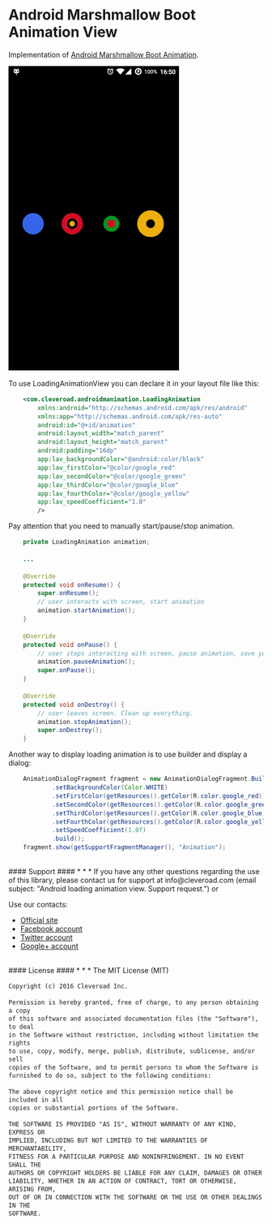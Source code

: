 # Android Marshmallow Boot Animation View #

Implementation of [Android Marshmallow Boot Animation](https://dribbble.com/shots/2487137-Daily-UI-076-Loading-Android-Marshmallow-Boot).

![Demo image](/images/animation_demo.gif)

To use LoadingAnimationView you can declare it in your layout file like this:

```XML
    <com.cleveroad.androidmanimation.LoadingAnimation
        xmlns:android="http://schemas.android.com/apk/res/android"
        xmlns:app="http://schemas.android.com/apk/res-auto"
        android:id="@+id/animation"
        android:layout_width="match_parent"
        android:layout_height="match_parent"
        android:padding="16dp"
        app:lav_backgroundColor="@android:color/black"
        app:lav_firstColor="@color/google_red"
        app:lav_secondColor="@color/google_green"
        app:lav_thirdColor="@color/google_blue"
        app:lav_fourthColor="@color/google_yellow"
        app:lav_speedCoefficient="1.0"
        />
```

Pay attention that you need to manually start/pause/stop animation.

```JAVA
    private LoadingAnimation animation;
    
    ...
    
    @Override
    protected void onResume() {
        super.onResume();
        // user interacts with screen, start animation
        animation.startAnimation();
    }

    @Override
    protected void onPause() {
        // user stops interacting with screen, pause animation, save your battery!
        animation.pauseAnimation();
        super.onPause();
    }

    @Override
    protected void onDestroy() {
        // user leaves screen. Clean up everything. 
        animation.stopAnimation();
        super.onDestroy();
    }
```

Another way to display loading animation is to use builder and display a dialog:
 
```JAVA
    AnimationDialogFragment fragment = new AnimationDialogFragment.Builder()
            .setBackgroundColor(Color.WHITE)
            .setFirstColor(getResources().getColor(R.color.google_red))
            .setSecondColor(getResources().getColor(R.color.google_green))
            .setThirdColor(getResources().getColor(R.color.google_blue))
            .setFourthColor(getResources().getColor(R.color.google_yellow))
            .setSpeedCoefficient(1.0f)
            .build();
    fragment.show(getSupportFragmentManager(), "Animation");
```

<br />
#### Support ####
* * *
If you have any other questions regarding the use of this library, please contact us for support at info@cleveroad.com (email subject: "Android loading animation view. Support request.") 
or 

Use our contacts: 

* [Official site](https://www.cleveroad.com/?utm_source=github&utm_medium=link&utm_campaign=contacts)
* [Facebook account](https://www.facebook.com/cleveroadinc)
* [Twitter account](https://twitter.com/CleveroadInc)
* [Google+ account](https://plus.google.com/+CleveroadInc/)

<br />
#### License ####
* * *
    The MIT License (MIT)
    
    Copyright (c) 2016 Cleveroad Inc.
    
    Permission is hereby granted, free of charge, to any person obtaining a copy
    of this software and associated documentation files (the "Software"), to deal
    in the Software without restriction, including without limitation the rights
    to use, copy, modify, merge, publish, distribute, sublicense, and/or sell
    copies of the Software, and to permit persons to whom the Software is
    furnished to do so, subject to the following conditions:
    
    The above copyright notice and this permission notice shall be included in all
    copies or substantial portions of the Software.
    
    THE SOFTWARE IS PROVIDED "AS IS", WITHOUT WARRANTY OF ANY KIND, EXPRESS OR
    IMPLIED, INCLUDING BUT NOT LIMITED TO THE WARRANTIES OF MERCHANTABILITY,
    FITNESS FOR A PARTICULAR PURPOSE AND NONINFRINGEMENT. IN NO EVENT SHALL THE
    AUTHORS OR COPYRIGHT HOLDERS BE LIABLE FOR ANY CLAIM, DAMAGES OR OTHER
    LIABILITY, WHETHER IN AN ACTION OF CONTRACT, TORT OR OTHERWISE, ARISING FROM,
    OUT OF OR IN CONNECTION WITH THE SOFTWARE OR THE USE OR OTHER DEALINGS IN THE
    SOFTWARE.